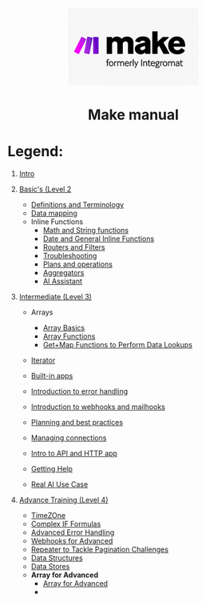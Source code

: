 <div align="center">

![Make](pic/make_logo.gif)

# Make manual
</div>


# Legend:


   1. [Intro](basic.md)
   2. [Basic's (Level 2](basics.md)
      * [Definitions and Terminology](definitions_and_terminology.md)
      * [Data mapping](data_mapping.md)
      * Inline Functions
         * [Math and String functions](math_and_string_functions.md)
         * [Date and General Inline Functions](date_and_general_inline_functions.md)
         * [Routers and Filters](routers_and_filters.md)
         * [Troubleshooting](troubleshooting.md)
         * [Plans and operations](plans_and_operations.md)
         * [Aggregators](aggregators.md)
         * [AI Assistant](aiassistant.md)
           
   3. [Intermediate (Level 3)](l3intermediate.md)
      * Arrays
        * [Array Basics](l3arraybasics.md)
        * [Array Functions](l3arrayfunctions.md)
        * [Get+Map Functions to Perform Data Lookups](l3arraygetmap.md)

      * [Iterator](l3iterator.md)
      * [Built-in apps](l3built-inapps.md)
      * [Introduction to error handling](l3introductiontoerrorhandeling.md)
      * [Introduction to webhooks and mailhooks](l3introductiontowebhooks.md)
      * [Planning and best practices](l3planningandbestpractices.md)
      * [Managing connections](l3managingconnections.md)
      * [Intro to API and HTTP app](l3intotoapiandhttp.md)
      * [Getting Help](l3gettinghelp.md)
      * [Real AI Use Case](l3realaiusecase.md)
        
   4. [Advance Training (Level 4)](l4legent.md)
      * [TimeZOne](l4understandingtime.md)
      * [Complex IF Formulas](l4complexifformulas.md)
      * [Advanced Error Handling](l4advancederrorhandling.md)
      * [Webhooks for Advanced](l4advancedwebhooks.md)
      * [Repeater to Tackle Pagination Challenges](l4repeatertotackle.md)
      * [Data Structures](l4datastuctures.md)
      * [Data Stores](l4datastore.md)
      * __Array for Advanced__
         * [Array for Advanced](l4arrayforadvanced.md)
         * 
        


